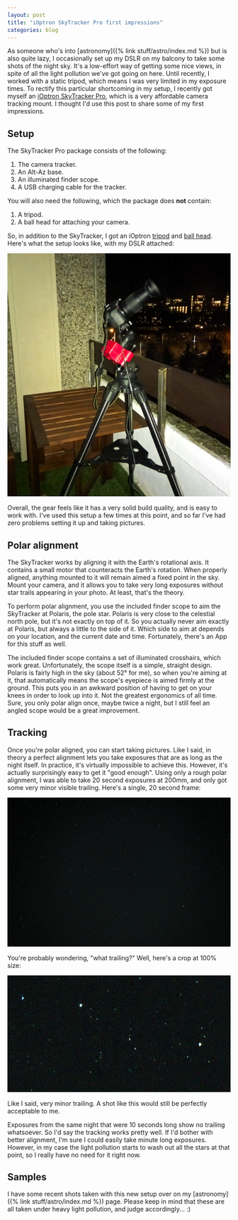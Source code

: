 ```yaml
---
layout: post
title: "iOptron SkyTracker Pro first impressions"
categories: blog
---
```


As someone who's into [astronomy]({% link stuff/astro/index.md %}) but is also quite lazy, I occasionally set up my DSLR on my balcony to take some shots of the night sky. It's a low-effort way of getting some nice views, in spite of all the light pollution we've got going on here. Until recently, I worked with a static tripod, which means I was very limited in my exposure times. To rectify this particular shortcoming in my setup, I recently got myself an [iOptron SkyTracker Pro](http://www.ioptron.com/product-p/3322.htm), which is a very affordable camera tracking mount. I thought I'd use this post to share some of my first impressions.

## Setup

The SkyTracker Pro package consists of the following:

1.  The camera tracker.
2.  An Alt-Az base.
3.  An illuminated finder scope.
4.  A USB charging cable for the tracker.

You will also need the following, which the package does **not** contain:

1.  A tripod.
2.  A ball head for attaching your camera.

So, in addition to the SkyTracker, I got an iOptron [tripod](http://www.ioptron.com/product-p/3221.htm) and [ball head](http://www.ioptron.com/product-p/3305a.htm). Here's what the setup looks like, with my DSLR attached:

![](/assets/img/blog/2016/12/SkyTracker.jpg)

Overall, the gear feels like it has a very solid build quality, and is easy to work with. I've used this setup a few times at this point, and so far I've had zero problems setting it up and taking pictures.

## Polar alignment

The SkyTracker works by aligning it with the Earth's rotational axis. It contains a small motor that counteracts the Earth's rotation. When properly aligned, anything mounted to it will remain aimed a fixed point in the sky. Mount your camera, and it allows you to take very long exposures without star trails appearing in your photo. At least, that's the theory.

To perform polar alignment, you use the included finder scope to aim the SkyTracker at Polaris, the pole star. Polaris is very close to the celestial north pole, but it's not exactly on top of it. So you actually never aim exactly at Polaris, but always a little to the side of it. Which side to aim at depends on your location, and the current date and time. Fortunately, there's an App for this stuff as well.

The included finder scope contains a set of illuminated crosshairs, which work great. Unfortunately, the scope itself is a simple, straight design. Polaris is fairly high in the sky (about 52° for me), so when you're aiming at it, that automatically means the scope's eyepiece is aimed firmly at the ground. This puts you in an awkward position of having to get on your knees in order to look up into it. Not the greatest ergonomics of all time. Sure, you only polar align once, maybe twice a night, but I still feel an angled scope would be a great improvement.

## Tracking

Once you're polar aligned, you can start taking pictures. Like I said, in theory a perfect alignment lets you take exposures that are as long as the night itself. In practice, it's virtually impossible to achieve this. However, it's actually surprisingly easy to get it "good enough". Using only a rough polar alignment, I was able to take 20 second exposures at 200mm, and only got some very minor visible trailing. Here's a single, 20 second frame:

![](/assets/img/blog/2016/12/DSC_0257.jpg)

You're probably wondering, "what trailing?" Well, here's a crop at 100% size:

![](/assets/img/blog/2016/12/DSC_0257_crop.jpg)

Like I said, very minor trailing. A shot like this would still be perfectly acceptable to me.

Exposures from the same night that were 10 seconds long show no trailing whatsoever. So I'd say the tracking works pretty well. If I'd bother with better alignment, I'm sure I could easily take minute long exposures. However, in my case the light pollution starts to wash out all the stars at that point, so I really have no need for it right now.

## Samples

I have some recent shots taken with this new setup over on my [astronomy]({% link stuff/astro/index.md %}) page. Please keep in mind that these are all taken under heavy light pollution, and judge accordingly... :)

